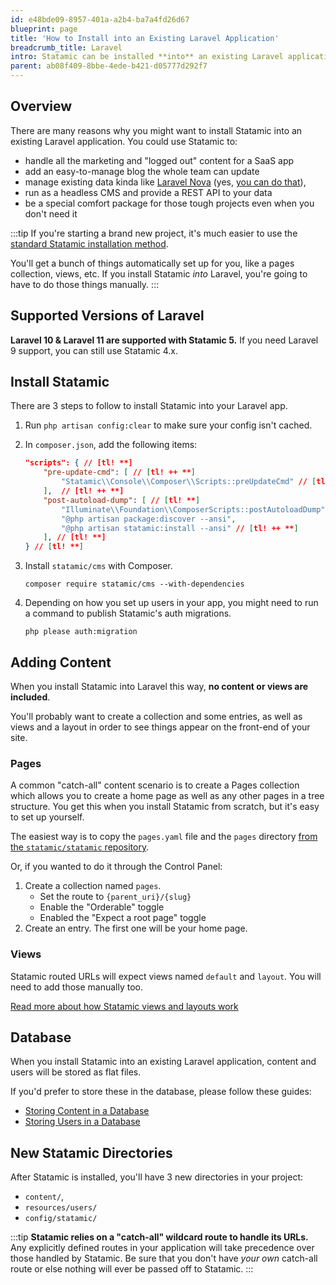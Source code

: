 ```yaml
---
id: e48bde09-8957-401a-a2b4-ba7a4fd26d67
blueprint: page
title: 'How to Install into an Existing Laravel Application'
breadcrumb_title: Laravel
intro: Statamic can be installed **into** an existing Laravel application and used to add new sections — like a blog or press release section — function as a headless CMS, or even manage existing data.
parent: ab08f409-8bbe-4ede-b421-d05777d292f7
---
```

## Overview

There are many reasons why you might want to install Statamic into an existing Laravel application. You could use Statamic to:

- handle all the marketing and "logged out" content for a SaaS app
- add an easy-to-manage blog the whole team can update
- manage existing data kinda like [Laravel Nova](https://nova.laravel.com/) (yes, [you can do that](/extending/repositories)),
- run as a headless CMS and provide a REST API to your data
- be a special comfort package for those tough projects even when you don't need it

:::tip
If you're starting a brand new project, it's much easier to use the [standard Statamic installation method](/installing/local).

You'll get a bunch of things automatically set up for you, like a pages collection, views, etc. If you install Statamic _into_ Laravel, you're going to have to do those things manually.
:::

## Supported Versions of Laravel

**Laravel 10 & Laravel 11 are supported with Statamic 5.** If you need Laravel 9 support, you can still use Statamic 4.x.

## Install Statamic

There are 3 steps to follow to install Statamic into your Laravel app.

1. Run `php artisan config:clear` to make sure your config isn't cached.

2. In `composer.json`, add the following items:

    ``` json
    "scripts": { // [tl! **]
        "pre-update-cmd": [ // [tl! ++ **]
            "Statamic\\Console\\Composer\\Scripts::preUpdateCmd" // [tl! ++ **]
        ],  // [tl! ++ **]
        "post-autoload-dump": [ // [tl! **]
            "Illuminate\\Foundation\\ComposerScripts::postAutoloadDump",
            "@php artisan package:discover --ansi",
            "@php artisan statamic:install --ansi" // [tl! ++ **]
        ], // [tl! **]
    } // [tl! **]
    ```
   
3. Install `statamic/cms` with Composer.

    ``` shell
    composer require statamic/cms --with-dependencies
    ```

4. Depending on how you set up users in your app, you might need to run a command to publish Statamic's auth migrations.

   ``` shell
   php please auth:migration
   ```

## Adding Content

When you install Statamic into Laravel this way, **no content or views are included**.

You'll probably want to create a collection and some entries, as well as views and a layout in order to see things appear on the front-end of your site.

### Pages
A common "catch-all" content scenario is to create a Pages collection which allows you to create a home page as well as any other pages in a tree structure. You get this when you install Statamic from scratch, but it's easy to set up yourself.

The easiest way is to copy the `pages.yaml` file and the `pages` directory [from the `statamic/statamic` repository](https://github.com/statamic/statamic/tree/5.x/content/collections).

Or, if you wanted to do it through the Control Panel:

1. Create a collection named `pages`.
    - Set the route to `{parent_uri}/{slug}`
    - Enable the "Orderable" toggle
    - Enabled the "Expect a root page" toggle
2. Create an entry. The first one will be your home page.

### Views

Statamic routed URLs will expect views named `default` and `layout`. You will need to add those manually too.

[Read more about how Statamic views and layouts work](/views)

## Database

When you install Statamic into an existing Laravel application, content and users will be stored as flat files.

If you'd prefer to store these in the database, please follow these guides:

* [Storing Content in a Database](/tips/storing-content-in-a-database#overview)
* [Storing Users in a Database](/tips/storing-users-in-a-database#in-an-existing-laravel-app)

## New Statamic Directories

After Statamic is installed, you'll have 3 new directories in your project:
- `content/`,
- `resources/users/`
- `config/statamic/`

:::tip
**Statamic relies on a "catch-all" wildcard route to handle its URLs.** Any explicitly defined routes in your application will take precedence over those handled by Statamic. Be sure that you don't have _your own_ catch-all route or else nothing will ever be passed off to Statamic.
:::

